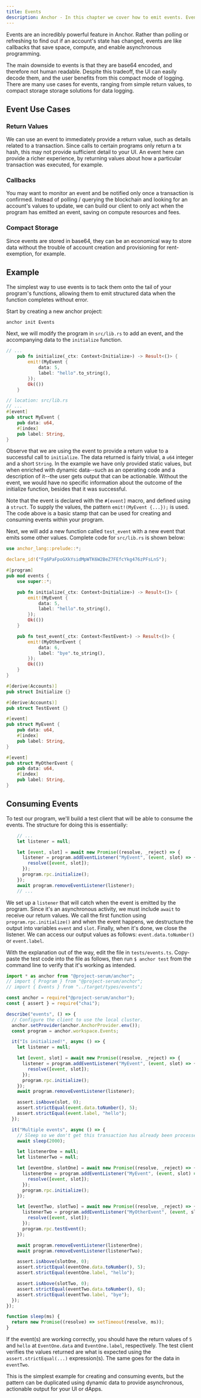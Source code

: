 ```yaml
---
title: Events
description: Anchor - In this chapter we cover how to emit events. Events are an important concept as they allow you to log various types of information about on-chain activity.
---
```


Events are an incredibly powerful feature in Anchor. Rather than polling or refreshing to
find out if an account's state has changed, events are like callbacks that save space, compute,
and enable asynchronous programming.

The main downside to events is that they are base64 encoded, and therefore not human readable.
Despite this tradeoff, the UI can easily decode them, and the user benefits from this 
compact mode of logging. There are many use cases for events, ranging from simple return values, to compact storage storage solutions for data logging.

## Event Use Cases

### Return Values
We can use an event to immediately provide a return value, such as details related
to a transaction. Since calls to certain programs only return a tx hash, this may not provide sufficient detail to your UI. An event here can provide a richer experience, by returning values about how a particular transaction was executed, for example.

### Callbacks
 You may want to monitor an event and be notified only once a transaction is confirmed.
Instead of polling / querying the blockchain and looking for an account's values to update, we can build our client to only act when the program has emitted an event, saving on compute resources and fees.

### Compact Storage 
Since events are stored in base64, they can be an economical way to store data
without the trouble of account creation and provisioning for rent-exemption, for example.

## Example

The simplest way to use events is to tack them onto the tail of your program's functions, allowing them to emit
structured data when the function completes without error. 

Start by creating a new anchor project:
```bash
anchor init Events
```

Next, we will modify the program in `src/lib.rs` to add an event, and the accompanying data to the `initialize`
function.
```rust
// ...
    pub fn initialize(_ctx: Context<Initialize>) -> Result<()> {
        emit!(MyEvent {
            data: 5,
            label: "hello".to_string(),
        });
        Ok(())
    }

// location: src/lib.rs
// ...
#[event]
pub struct MyEvent {
    pub data: u64,
    #[index]
    pub label: String,
}

```

Observe that we are using the event to provide a return value to a successful call to `initialize`.
The data returned is fairly trivial, a `u64` integer and a short `String`. In the example we have only provided static values, but when enriched with dynamic data--such as an operating code and a description of it--the user gets output that can be actionable. Without the event, we would have no specific information about the outcome of the initialize function, besides that it was successful.

Note that the event is declared with the `#[event]` macro, and defined using a `struct`. To supply the values,
the pattern `emit!(MyEvent {...});` is used. The code above is a basic stamp that can be used for creating and consuming events within your program.

Next, we will add a new function called `test_event` with a new event that emits some other values. Complete code for `src/lib.rs` is shown below:

```rust
use anchor_lang::prelude::*;

declare_id!("Fg6PaFpoGXkYsidMpWTK6W2BeZ7FEfcYkg476zPFsLnS");

#[program]
pub mod events {
    use super::*;

    pub fn initialize(_ctx: Context<Initialize>) -> Result<()> {
        emit!(MyEvent {
            data: 5,
            label: "hello".to_string(),
        });
        Ok(())
    }

    pub fn test_event(_ctx: Context<TestEvent>) -> Result<()> {
        emit!(MyOtherEvent {
            data: 6,
            label: "bye".to_string(),
        });
        Ok(())
    }
}

#[derive(Accounts)]
pub struct Initialize {}

#[derive(Accounts)]
pub struct TestEvent {}

#[event]
pub struct MyEvent {
    pub data: u64,
    #[index]
    pub label: String,
}

#[event]
pub struct MyOtherEvent {
    pub data: u64,
    #[index]
    pub label: String,
}
```

## Consuming Events

To test our program, we'll build a test client that will be able to consume the events. The structure for doing this is essentially:
```javascript
    // ...
    let listener = null;

    let [event, slot] = await new Promise((resolve, _reject) => {
      listener = program.addEventListener("MyEvent", (event, slot) => {
        resolve([event, slot]);
      });
      program.rpc.initialize();
    });
    await program.removeEventListener(listener);
    // ...
```

We set up a `listener` that will catch when the event is emitted by the program. Since it's an asynchronous activity, we must include `await` to receive our return values. We call the first function using `program.rpc.initialize()` and when the event happens, we destructure the output into variables `event` and `slot`. Finally, when it's done, we close the listener. We can access our output values as follows: `event.data.toNumber()` or `event.label`.

With the explanation out of the way, edit the file in `tests/events.ts`. Copy-paste the test code into the file as follows, then run `$ anchor test` from the command line to verify that it's working as intended.

```javascript
import * as anchor from "@project-serum/anchor";
// import { Program } from "@project-serum/anchor";
// import { Events } from "../target/types/events";

const anchor = require("@project-serum/anchor");
const { assert } = require("chai");

describe("events", () => {
  // Configure the client to use the local cluster.
  anchor.setProvider(anchor.AnchorProvider.env());
  const program = anchor.workspace.Events;

  it("Is initialized!", async () => {
    let listener = null;

    let [event, slot] = await new Promise((resolve, _reject) => {
      listener = program.addEventListener("MyEvent", (event, slot) => {
        resolve([event, slot]);
      });
      program.rpc.initialize();
    });
    await program.removeEventListener(listener);

    assert.isAbove(slot, 0);
    assert.strictEqual(event.data.toNumber(), 5);
    assert.strictEqual(event.label, "hello");
  });

  it("Multiple events", async () => {
    // Sleep so we don't get this transaction has already been processed.
    await sleep(2000);

    let listenerOne = null;
    let listenerTwo = null;

    let [eventOne, slotOne] = await new Promise((resolve, _reject) => {
      listenerOne = program.addEventListener("MyEvent", (event, slot) => {
        resolve([event, slot]);
      });
      program.rpc.initialize();
    });

    let [eventTwo, slotTwo] = await new Promise((resolve, _reject) => {
      listenerTwo = program.addEventListener("MyOtherEvent", (event, slot) => {
        resolve([event, slot]);
      });
      program.rpc.testEvent();
    });

    await program.removeEventListener(listenerOne);
    await program.removeEventListener(listenerTwo);

    assert.isAbove(slotOne, 0);
    assert.strictEqual(eventOne.data.toNumber(), 5);
    assert.strictEqual(eventOne.label, "hello");

    assert.isAbove(slotTwo, 0);
    assert.strictEqual(eventTwo.data.toNumber(), 6);
    assert.strictEqual(eventTwo.label, "bye");
  });
});

function sleep(ms) {
  return new Promise((resolve) => setTimeout(resolve, ms));
}
```

If the event(s) are working correctly, you should have the return values of `5` and `hello` at `EventOne.data` and `EventOne.label`, respectively. The test client verifies the values returned are what is expected using the `assert.strictEqual(...)` expression(s). The same goes for the data in `eventTwo`.   


This is the simplest example for creating and consuming events, but the pattern can be duplicated using dynamic data to provide asynchronous, actionable output for your UI or dApps.